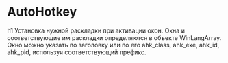 # AutoHotkey
h1 Установка нужной раскладки при активации окон.
Окна и соответствующие им раскладки определяются в объекте WinLangArray. Окно можно указать по заголовку или по его ahk_class, ahk_exe, ahk_id, ahk_pid, используя соответствующий префикс.
